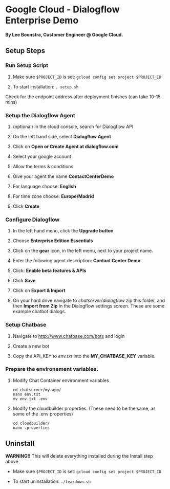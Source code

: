 # Google Cloud - Dialogflow Enterprise Demo

**By Lee Boonstra, Customer Engineer @ Google Cloud.**

## Setup Steps

### Run Setup Script

1. Make sure `$PROJECT_ID` is set: `gcloud config set project $PROJECT_ID`

2. To start installation: `. setup.sh`

Check for the endpoint address after deployment finishes (can take 10-15 mins)

### Setup the Dialogflow Agent

1. (optional) In the cloud console, search for Dialogflow API

2. On the left hand side, select **Dialogflow Agent**

3. Click on **Open or Create Agent at dialogflow.com**

4. Select your google account

5. Allow the terms & conditions

6. Give your agent the name **ContactCenterDemo**

7. For language choose: **English**

8. For time zone choose: **Europe/Madrid**

9. Click **Create**
 
### Configure Dialogflow

1. In the left hand menu, click the **Upgrade button**

1. Choose **Enterprise Edition Essentials**

1. Click on the **gear** icon, in the left menu, next to your project name.

1. Enter the following agent description: **Contact Center Demo**

1. Click: **Enable beta features & APIs**

1. Click **Save**

1. Click on **Export & Import**

1. On your hard drive navigate to *chatserver/dialogflow* zip this folder, and then **Import from Zip** in the Dialogflow settings screen. These are some example chatbot dialogs.

### Setup Chatbase

1. Navigate to http://www.chatbase.com/bots and login

1. Create a new bot

1. Copy the API_KEY to *env.txt* into the **MY_CHATBASE_KEY** variable.

### Prepare the environement variables.

1. Modify Chat Container environment variables

   ```
   cd chatserver/my-app/
   nano env.txt
   mv env.txt .env
   ```

1. Modify the cloudbuilder properties. (These need to be the same, as some of the .env properties)

   ```
   cd cloudbuilder/
   nano .properties
   ```

   
## Uninstall

**WARNING!!** This will delete everything installed during the Install step above

- Make sure `$PROJECT_ID` is set: `gcloud config set project $PROJECT_ID`

- To start uninstallation: `./teardown.sh`